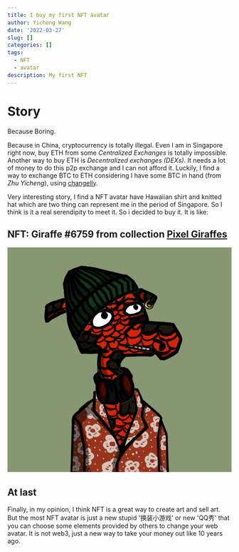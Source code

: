 ```yaml
---
title: I buy my first NFT avatar
author: Yichong Wang
date: '2022-03-27'
slug: []
categories: []
tags:
  - NFT
  - avatar
description: My first NFT
---
```


# Story
Because Boring.

Because in China, cryptocurrency is totally illegal. Even I am in Singapore right now, buy ETH from some *Centralized Exchanges* is totally impossible. Another way to buy ETH is *Decentralized exchanges (DEXs)*. It needs a lot of money to do this p2p exchange and I can not afford it. Luckily, I find a way to exchange BTC to ETH considering I have some BTC in hand (from *Zhu Yicheng*), using [changelly](https://changelly.com/).

Very interesting story, I find a NFT avatar have Hawaiian shirt and knitted hat which are two thing can represent me in the period of Singapore. So I think is it a real serendipity to meet it. So i decided to buy it. It is like:

## NFT: Giraffe #6759 from collection [Pixel Giraffes](https://opensea.io/collection/pixel-giraffes)
[![Giraffe #6759](Giraffe6759.png)](https://opensea.io/assets/0x495f947276749ce646f68ac8c248420045cb7b5e/40482595849772694285173713041642282097106100196042549765489076692661152251905)

## At last

Finally, in my opinion, I think NFT is a great way to create art and sell art. But the most NFT avatar is just a new stupid '换装小游戏' or new 'QQ秀' that you can choose some elements provided by others to change your web avatar. It is not web3, just a new way to take your money out like 10 years ago.

